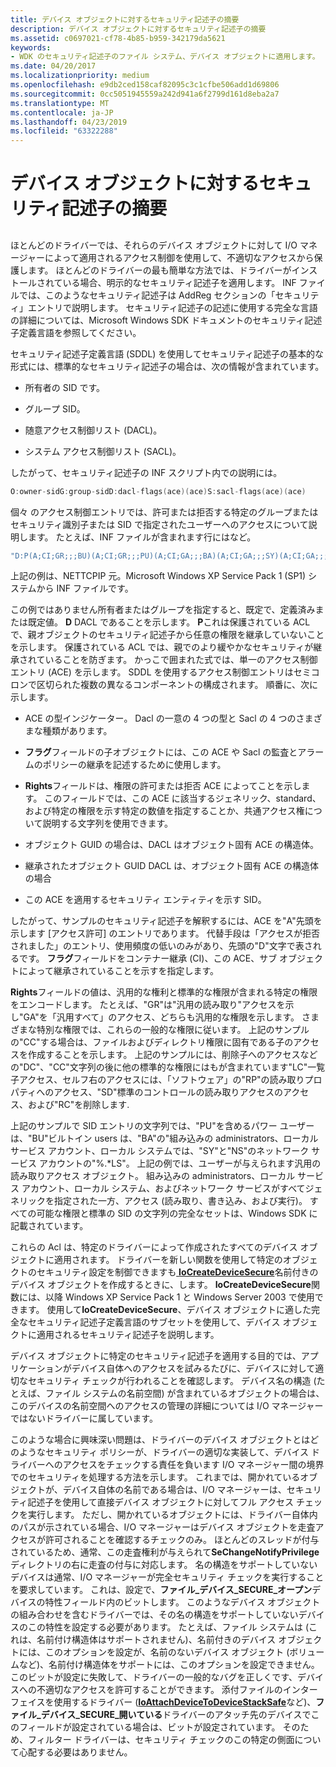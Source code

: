 ```yaml
---
title: デバイス オブジェクトに対するセキュリティ記述子の摘要
description: デバイス オブジェクトに対するセキュリティ記述子の摘要
ms.assetid: c0697021-cf78-4b85-b959-342179da5621
keywords:
- WDK のセキュリティ記述子のファイル システム、デバイス オブジェクトに適用します。
ms.date: 04/20/2017
ms.localizationpriority: medium
ms.openlocfilehash: e9db2ced158caf82095c3c1cfbe506add1d69806
ms.sourcegitcommit: 0cc5051945559a242d941a6f2799d161d8eba2a7
ms.translationtype: MT
ms.contentlocale: ja-JP
ms.lasthandoff: 04/23/2019
ms.locfileid: "63322288"
---
```

# <a name="applying-security-descriptors-on-the-device-object"></a>デバイス オブジェクトに対するセキュリティ記述子の摘要


## <span id="ddk_applying_security_descriptors_on_the_device_object_if"></span><span id="DDK_APPLYING_SECURITY_DESCRIPTORS_ON_THE_DEVICE_OBJECT_IF"></span>


ほとんどのドライバーでは、それらのデバイス オブジェクトに対して I/O マネージャーによって適用されるアクセス制御を使用して、不適切なアクセスから保護します。 ほとんどのドライバーの最も簡単な方法では、ドライバーがインストールされている場合、明示的なセキュリティ記述子を適用します。 INF ファイルでは、このようなセキュリティ記述子は AddReg セクションの「セキュリティ」エントリで説明します。 セキュリティ記述子の記述に使用する完全な言語の詳細については、Microsoft Windows SDK ドキュメントのセキュリティ記述子定義言語を参照してください。

セキュリティ記述子定義言語 (SDDL) を使用してセキュリティ記述子の基本的な形式には、標準的なセキュリティ記述子の場合は、次の情報が含まれています。

-   所有者の SID です。

-   グループ SID。

-   随意アクセス制御リスト (DACL)。

-   システム アクセス制御リスト (SACL)。

したがって、セキュリティ記述子の INF スクリプト内での説明には。

```cpp
O:owner-sidG:group-sidD:dacl-flags(ace)(ace)S:sacl-flags(ace)(ace)
```

個々 のアクセス制御エントリでは、許可または拒否する特定のグループまたはセキュリティ識別子または SID で指定されたユーザーへのアクセスについて説明します。 たとえば、INF ファイルが含まれます行にはなど。

```cpp
"D:P(A;CI;GR;;;BU)(A;CI;GR;;;PU)(A;CI;GA;;;BA)(A;CI;GA;;;SY)(A;CI;GA;;;NS)(A;CI;GA;;;LS)(A;CI;CCDCLCSWRPSDRC;;;S-1-5-32-556)"
```

上記の例は、NETTCPIP 元。Microsoft Windows XP Service Pack 1 (SP1) システムから INF ファイルです。

この例ではありません所有者またはグループを指定すると、既定で、定義済みまたは既定値。 **D** DACL であることを示します。 **P**これは保護されている ACL で、親オブジェクトのセキュリティ記述子から任意の権限を継承していないことを示します。 保護されている ACL では、親でのより緩やかなセキュリティが継承されていることを防ぎます。 かっこで囲まれた式では、単一のアクセス制御エントリ (ACE) を示します。 SDDL を使用するアクセス制御エントリはセミコロンで区切られた複数の異なるコンポーネントの構成されます。 順番に、次に示します。

-   ACE の型インジケーター。 Dacl の一意の 4 つの型と Sacl の 4 つのさまざまな種類があります。

-   **フラグ**フィールドの子オブジェクトには、この ACE や Sacl の監査とアラームのポリシーの継承を記述するために使用します。

-   **Rights**フィールドは、権限の許可または拒否 ACE によってことを示します。 このフィールドでは、この ACE に該当するジェネリック、standard、および特定の権限を示す特定の数値を指定することか、共通アクセス権について説明する文字列を使用できます。

-   オブジェクト GUID の場合は、DACL はオブジェクト固有 ACE の構造体。

-   継承されたオブジェクト GUID DACL は、オブジェクト固有 ACE の構造体の場合

-   この ACE を適用するセキュリティ エンティティを示す SID。

したがって、サンプルのセキュリティ記述子を解釈するには、ACE を"A"先頭を示します [アクセス許可] のエントリであります。 代替手段は「アクセスが拒否されました」のエントリ、使用頻度の低いのみがあり、先頭の"D"文字で表されるです。 **フラグ**フィールドをコンテナー継承 (CI)、この ACE、サブ オブジェクトによって継承されていることを示すを指定します。

**Rights**フィールドの値は、汎用的な権利と標準的な権限が含まれる特定の権限をエンコードします。 たとえば、"GR"は"汎用の読み取り"アクセスを示し"GA"を「汎用すべて」のアクセス、どちらも汎用的な権限を示します。 さまざまな特別な権限では、これらの一般的な権限に従います。 上記のサンプルの"CC"する場合は、ファイルおよびディレクトリ権限に固有である子のアクセスを作成することを示します。 上記のサンプルには、削除子へのアクセスなどの"DC"、"CC"文字列の後に他の標準的な権限にはもが含まれています"LC"一覧子アクセス、セルフ右のアクセスには、「ソフトウェア」の"RP"の読み取りプロパティへのアクセス、"SD"標準のコントロールの読み取りアクセスのアクセス、および"RC"を削除します.

上記のサンプルで SID エントリの文字列では、"PU"を含めるパワー ユーザーは、"BU"ビルトイン users は、"BA"の"組み込みの administrators、ローカル サービス アカウント、ローカル システムでは、"SY"と"NS"のネットワーク サービス アカウントの"%.*LS"。 上記の例では、ユーザーが与えられます汎用の読み取りアクセス オブジェクト。 組み込みの administrators、ローカル サービス アカウント、ローカル システム、およびネットワーク サービスがすべてジェネリックを指定された一方、アクセス (読み取り、書き込み、および実行)。 すべての可能な権限と標準の SID の文字列の完全なセットは、Windows SDK に記載されています。

これらの Acl は、特定のドライバーによって作成されたすべてのデバイス オブジェクトに適用されます。 ドライバーを新しい関数を使用して特定のオブジェクトのセキュリティ設定を制御できますも[ **IoCreateDeviceSecure**](https://msdn.microsoft.com/library/windows/hardware/ff548407)名前付きのデバイス オブジェクトを作成するときに、します。 **IoCreateDeviceSecure**関数には、以降 Windows XP Service Pack 1 と Windows Server 2003 で使用できます。 使用して**IoCreateDeviceSecure**、デバイス オブジェクトに適した完全なセキュリティ記述子定義言語のサブセットを使用して、デバイス オブジェクトに適用されるセキュリティ記述子を説明します。

デバイス オブジェクトに特定のセキュリティ記述子を適用する目的では、アプリケーションがデバイス自体へのアクセスを試みるたびに、デバイスに対して適切なセキュリティ チェックが行われることを確認します。 デバイス名の構造 (たとえば、ファイル システムの名前空間) が含まれているオブジェクトの場合は、このデバイスの名前空間へのアクセスの管理の詳細については I/O マネージャーではないドライバーに属しています。

このような場合に興味深い問題は、ドライバーのデバイス オブジェクトとはどのようなセキュリティ ポリシーが、ドライバーの適切な実装して、デバイス ドライバーへのアクセスをチェックする責任を負います I/O マネージャー間の境界でのセキュリティを処理する方法を示します。 これまでは、開かれているオブジェクトが、デバイス自体の名前である場合は、I/O マネージャーは、セキュリティ記述子を使用して直接デバイス オブジェクトに対してフル アクセス チェックを実行します。 ただし、開かれているオブジェクトには、ドライバー自体内のパスが示されている場合、I/O マネージャーはデバイス オブジェクトを走査アクセスが許可されることを確認するチェックのみ。 ほとんどのスレッドが付与されているため、通常、この走査権利が与えられて**SeChangeNotifyPrivilege**ディレクトリの右に走査の付与に対応します。 名の構造をサポートしていないデバイスは通常、I/O マネージャーが完全セキュリティ チェックを実行することを要求しています。 これは、設定で、**ファイル\_デバイス\_SECURE\_オープン**デバイスの特性フィールド内のビットします。 このようなデバイス オブジェクトの組み合わせを含むドライバーでは、その名の構造をサポートしていないデバイスのこの特性を設定する必要があります。 たとえば、ファイル システムは (これは、名前付け構造体はサポートされません)、名前付きのデバイス オブジェクトには、このオプションを設定が、名前のないデバイス オブジェクト (ボリュームなど)、名前付け構造体をサポートには、このオプションを設定できません。 このビットが設定に失敗して、ドライバーの一般的なバグを正しくです、デバイスへの不適切なアクセスを許可することができます。 添付ファイルのインターフェイスを使用するドライバー ([**IoAttachDeviceToDeviceStackSafe**](https://msdn.microsoft.com/library/windows/hardware/ff548236)など)、**ファイル\_デバイス\_SECURE\_開いている**ドライバーのアタッチ先のデバイスでこのフィールドが設定されている場合は、ビットが設定されています。 そのため、フィルター ドライバーは、セキュリティ チェックのこの特定の側面について心配する必要はありません。

 

 




